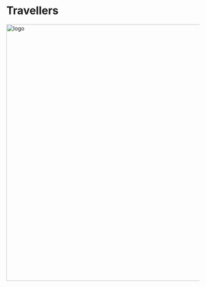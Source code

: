 # Travellers




<img width="671" alt="logo" src="https://user-images.githubusercontent.com/14179472/128516466-a144ae58-c20d-4251-a641-80f23f3ca370.png">
